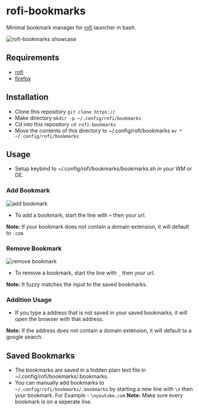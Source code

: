 # rofi-bookmarks


Minimal bookmark manager for [rofi](https://github.com/DaveDavenport/rofi) launcher in bash.

![rofi-bookmarks showcase](assets/showcase.png)

## Requirements

* [rofi](https://github.com/DaveDavenport/rofi)
* [firefox](https://www.mozilla.org/en-US/firefox/linux/)

## Installation

* Clone this repository 
    `git clone https://`
* Make directory
    `mkdir -p ~/.config/rofi/bookmarks`
* Cd into this repository
    `cd rofi-bookmarks`
* Move the contents of this directory to ~/.config/rofi/bookmarks
    `mv * ~/.config/rofi/bookmarks`

## Usage

* Setup keybind to ~/.config/rofi/bookmarks/bookmarks.sh  in your WM or DE.

### Add Bookmark

![add bookmark](assets/add-bookmark.png)
* To add a bookmark, start the line with `+` then your url.

**Note:** If your bookmark does not contain a domain extension, it will default to `.com`.

### Remove Bookmark

![remove bookmark](assets/remove-bookmark.png)
* To remove a bookmark, start the line with `_` then your url.

**Note:** It fuzzy matches the input to the saved bookmarks.

### Addition Usage

* If you type a address that is not saved in your saved bookmarks, it will open the browser with that address.
  
**Note:** If the address does not contain a domain extension, it will default to a google search.

## Saved Bookmarks

* The bookmarks are saved in a hidden plain text file in ~/.config/rofi/bookmarks/.bookmarks.
* You can manually add bookmarks to `~/.config/rofi/bookmarks/.bookmarks` by starting a new line with `\n` then your bookmark.
    For Example -
    `\nyoutube.com`
    **Note:** Make sure every bookmark is on a seperate line.


